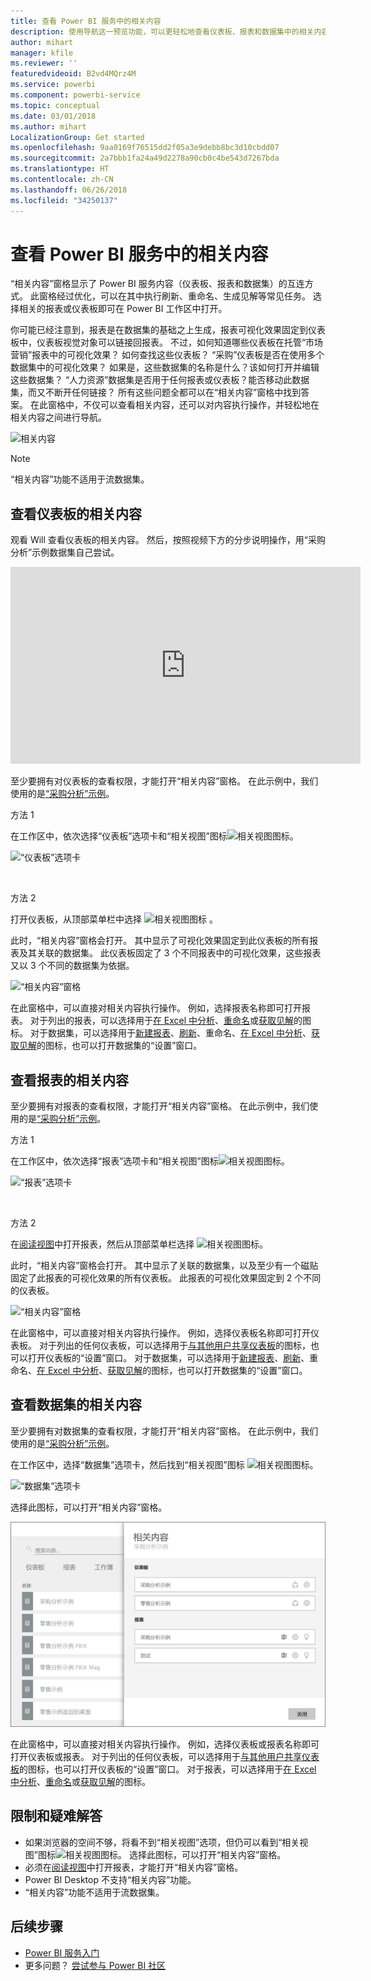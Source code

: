 ```yaml
---
title: 查看 Power BI 服务中的相关内容
description: 使用导航这一预览功能，可以更轻松地查看仪表板、报表和数据集中的相关内容
author: mihart
manager: kfile
ms.reviewer: ''
featuredvideoid: B2vd4MQrz4M
ms.service: powerbi
ms.component: powerbi-service
ms.topic: conceptual
ms.date: 03/01/2018
ms.author: mihart
LocalizationGroup: Get started
ms.openlocfilehash: 9aa0169f76515dd2f05a3e9debb8bc3d10cbdd07
ms.sourcegitcommit: 2a7bbb1fa24a49d2278a90cb0c4be543d7267bda
ms.translationtype: HT
ms.contentlocale: zh-CN
ms.lasthandoff: 06/26/2018
ms.locfileid: "34250137"
---
```

# <a name="view-related-content-in-power-bi-service"></a>查看 Power BI 服务中的相关内容
“相关内容”窗格显示了 Power BI 服务内容（仪表板、报表和数据集）的互连方式。  此窗格经过优化，可以在其中执行刷新、重命名、生成见解等常见任务。 选择相关的报表或仪表板即可在 Power BI 工作区中打开。   

你可能已经注意到，报表是在数据集的基础之上生成，报表可视化效果固定到仪表板中，仪表板视觉对象可以链接回报表。 不过，如何知道哪些仪表板在托管“市场营销”报表中的可视化效果？ 如何查找这些仪表板？ “采购”仪表板是否在使用多个数据集中的可视化效果？ 如果是，这些数据集的名称是什么？该如何打开并编辑这些数据集？ “人力资源”数据集是否用于任何报表或仪表板？能否移动此数据集，而又不断开任何链接？ 所有这些问题全都可以在“相关内容”窗格中找到答案。  在此窗格中，不仅可以查看相关内容，还可以对内容执行操作，并轻松地在相关内容之间进行导航。

![相关内容](media/service-related-content/power-bi-view-related-dashboard-new.png)

> [!NOTE]
> “相关内容”功能不适用于流数据集。
> 
> 

## <a name="view-related-content-for-a-dashboard"></a>查看仪表板的相关内容
观看 Will 查看仪表板的相关内容。 然后，按照视频下方的分步说明操作，用“采购分析”示例数据集自己尝试。

<iframe width="560" height="315" src="https://www.youtube.com/embed/B2vd4MQrz4M#t=3m05s" frameborder="0" allowfullscreen></iframe>


至少要拥有对仪表板的查看权限，才能打开“相关内容”窗格。 在此示例中，我们使用的是[“采购分析”示例](sample-procurement.md)。

方法 1

在工作区中，依次选择“仪表板”选项卡和“相关视图”图标![相关视图图标](media/service-related-content/power-bi-view-related-icon-new.png)。

![“仪表板”选项卡](media/service-related-content/power-bi-view-related-dash-newer.png)

<br>

方法 2

打开仪表板，从顶部菜单栏中选择   ![相关视图图标](media/service-related-content/power-bi-view-related-new.png) 。

此时，“相关内容”窗格会打开。 其中显示了可视化效果固定到此仪表板的所有报表及其关联的数据集。 此仪表板固定了 3 个不同报表中的可视化效果，这些报表又以 3 个不同的数据集为依据。

![“相关内容”窗格](media/service-related-content/power-bi-view-related-dashboard-new.png)

在此窗格中，可以直接对相关内容执行操作。  例如，选择报表名称即可打开报表。  对于列出的报表，可以选择用于[在 Excel 中分析](service-analyze-in-excel.md)、[重命名](service-rename.md)或[获取见解](service-insights.md)的图标。 对于数据集，可以选择用于[新建报表](service-report-create-new.md)、[刷新](refresh-data.md)、重命名、[在 Excel 中分析](service-analyze-in-excel.md)、[获取见解](service-insights.md)的图标，也可以打开数据集的“设置”窗口。  

## <a name="view-related-content-for-a-report"></a>查看报表的相关内容
至少要拥有对报表的查看权限，才能打开“相关内容”窗格。 在此示例中，我们使用的是[“采购分析”示例](sample-procurement.md)。

方法 1

在工作区中，依次选择“报表”选项卡和“相关视图”图标![相关视图图标](media/service-related-content/power-bi-view-related-icon-new.png)。

![“报表”选项卡](media/service-related-content/power-bi-view-related-report-newer.png)

<br>

方法 2

在[阅读视图](service-reading-view-and-editing-view.md)中打开报表，然后从顶部菜单栏选择 ![相关视图图标](media/service-related-content/power-bi-view-related-new.png)。

此时，“相关内容”窗格会打开。 其中显示了关联的数据集，以及至少有一个磁贴固定了此报表的可视化效果的所有仪表板。 此报表的可视化效果固定到 2 个不同的仪表板。

![“相关内容”窗格](media/service-related-content/power-bi-view-related-report.png)

在此窗格中，可以直接对相关内容执行操作。  例如，选择仪表板名称即可打开仪表板。  对于列出的任何仪表板，可以选择用于[与其他用户共享仪表板](service-share-dashboards.md)的图标，也可以打开仪表板的“设置”窗口。 对于数据集，可以选择用于[新建报表](service-report-create-new.md)、[刷新](refresh-data.md)、重命名、[在 Excel 中分析](service-analyze-in-excel.md)、[获取见解](service-insights.md)的图标，也可以打开数据集的“设置”窗口。  

## <a name="view-related-content-for-a-dataset"></a>查看数据集的相关内容
至少要拥有对数据集的查看权限，才能打开“相关内容”窗格。 在此示例中，我们使用的是[“采购分析”示例](sample-procurement.md)。

在工作区中，选择“数据集”选项卡，然后找到“相关视图”图标 ![相关视图图标](media/service-related-content/power-bi-view-related-icon-new.png)。

![“数据集”选项卡](media/service-related-content/power-bi-view-related-dataset-newer.png)

选择此图标，可以打开“相关内容”窗格。

![](media/service-related-content/power-bi-datasets.png)

在此窗格中，可以直接对相关内容执行操作。  例如，选择仪表板或报表名称即可打开仪表板或报表。  对于列出的任何仪表板，可以选择用于[与其他用户共享仪表板](service-share-dashboards.md)的图标，也可以打开仪表板的“设置”窗口。 对于报表，可以选择用于[在 Excel 中分析](service-analyze-in-excel.md)、[重命名](service-rename.md)或[获取见解](service-insights.md)的图标。  

## <a name="limitations-and-troubleshooting"></a>限制和疑难解答
* 如果浏览器的空间不够，将看不到“相关视图”选项，但仍可以看到“相关视图”图标![相关视图图标](media/service-related-content/power-bi-view-related-icon-new.png)。 选择此图标，可以打开“相关内容”窗格。
* 必须在[阅读视图](service-reading-view-and-editing-view.md)中打开报表，才能打开“相关内容”窗格。
* Power BI Desktop 不支持“相关内容”功能。
* “相关内容”功能不适用于流数据集。

## <a name="next-steps"></a>后续步骤
* [Power BI 服务入门](service-get-started.md)
* 更多问题？ [尝试参与 Power BI 社区](http://community.powerbi.com/)

